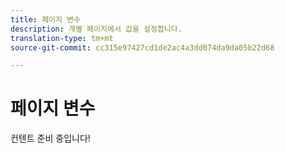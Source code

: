 ```yaml
---
title: 페이지 변수
description: 개별 페이지에서 값을 설정합니다.
translation-type: tm+mt
source-git-commit: cc315e97427cd1de2ac4a3dd074da9da05b22d68

---
```



# 페이지 변수

컨텐트 준비 중입니다!